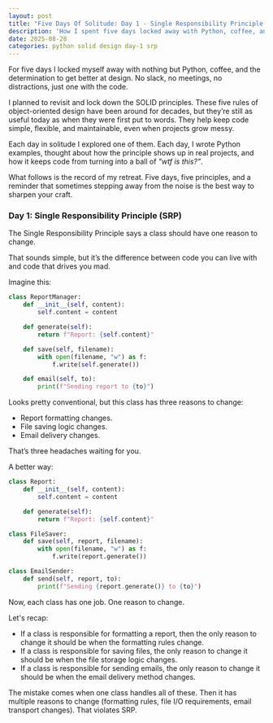 ```yaml
---
layout: post
title: "Five Days Of Solitude: Day 1 - Single Responsibility Principle (SRP)"
description: 'How I spent five days locked away with Python, coffee, and the determination to get better at design. Day 1: Single Responsibility Principle (SRP)'
date: 2025-08-28
categories: python solid design day-1 srp
---
```


For five days I locked myself away with nothing but Python, coffee, and the determination to get better at design. No slack, no meetings, no distractions, just one with the code.

I planned to revisit and lock down the SOLID principles. These five rules of object-oriented design have been around for decades, but they’re still as useful today as when they were first put to words. They help keep code simple, flexible, and maintainable, even when projects grow messy.

Each day in solitude I explored one of them. Each day, I wrote Python examples, thought about how the principle shows up in real projects, and how it keeps code from turning into a ball of *"wtf is this?"*.

What follows is the record of my retreat. Five days, five principles, and a reminder that sometimes stepping away from the noise is the best way to sharpen your craft.

### Day 1: Single Responsibility Principle (SRP)

The Single Responsibility Principle says a class should have one reason to change.

That sounds simple, but it’s the difference between code you can live with and code that drives you mad.

Imagine this:

```python
class ReportManager:
    def __init__(self, content):
        self.content = content

    def generate(self):
        return f"Report: {self.content}"

    def save(self, filename):
        with open(filename, "w") as f:
            f.write(self.generate())

    def email(self, to):
        print(f"Sending report to {to}")
```

Looks pretty conventional, but this class has three reasons to change:

* Report formatting changes.
* File saving logic changes.
* Email delivery changes.

That’s three headaches waiting for you.

A better way:

```python
class Report:
    def __init__(self, content):
        self.content = content

    def generate(self):
        return f"Report: {self.content}"

class FileSaver:
    def save(self, report, filename):
        with open(filename, "w") as f:
            f.write(report.generate())

class EmailSender:
    def send(self, report, to):
        print(f"Sending {report.generate()} to {to}")
```

Now, each class has one job. One reason to change.

Let's recap:

* If a class is responsible for formatting a report, then the only reason to change it should be when the formatting rules change.
* If a class is responsible for saving files, the only reason to change it should be when the file storage logic changes.
* If a class is responsible for sending emails, the only reason to change it should be when the email delivery method changes.

The mistake comes when one class handles all of these. Then it has multiple reasons to change (formatting rules, file I/O requirements, email transport changes). That violates SRP.
